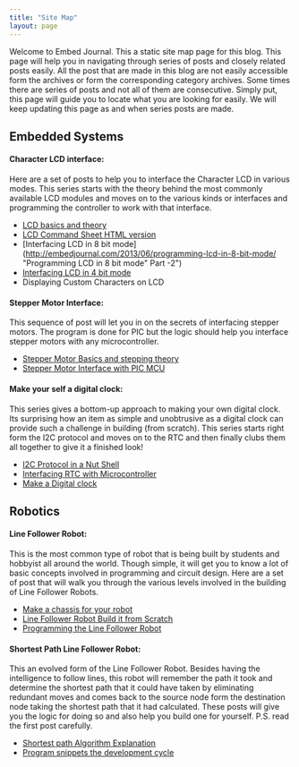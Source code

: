 ```yaml
---
title: "Site Map"
layout: page
---
```


Welcome to Embed Journal. This a static site map page for this blog. This page will help you in navigating through series of posts and closely related posts easily. All the post that are made in this blog are not easily accessible form the archives or form the corresponding category archives. Some times there are series of posts and not all of them are consecutive. Simply put, this page will guide you to locate what you are looking for easily. We will keep updating this page as and when series posts are made.

## Embedded Systems

#### Character LCD interface:

Here are a set of posts to help you to interface the Character LCD in various modes. This series starts with the theory behind the most commonly available LCD modules and moves on to the various kinds or interfaces and programming the controller to work with that interface.

  * [LCD basics and theory](http://embedjournal.com/2013/06/interfacing-lcd-module-part-1/ "Interfacing LCD Module with Microcontroller: Part -1")
  * [LCD Command Sheet HTML version](http://embedjournal.com/2013/06/character-lcd-command-sheet/ "Character LCD Command Sheet HTML Version")
  * [Interfacing LCD in 8 bit mode](http://embedjournal.com/2013/06/programming-lcd-in-8-bit-mode/ "Programming LCD in 8 bit mode" Part -2")
  * [Interfacing LCD in 4 bit mode](http://embedjournal.com/2013/07/interface-lcd-in-4-bit-mode/ "Interface LCD in 4 bit Mode: Part 3")
  * Displaying Custom Characters on LCD

#### Stepper Motor Interface:

This sequence of post will let you in on the secrets of interfacing stepper motors. The program is done for PIC but the logic should help you interface stepper motors with any microcontroller.

  * [Stepper Motor Basics and stepping theory](http://embedjournal.com/2013/07/stepper-motor-and-how-they-work/ "Introduction to Stepper Motors and How they Work!")
  * [Stepper Motor Interface with PIC MCU](http://embedjournal.com/2013/07/stepper-motor-interface-with-pic-microcontroller/ "Stepper Motor Interface with PIC Microcontroller")

#### Make your self a digital clock:

This series gives a bottom-up approach to making your own digital clock. Its surprising how an item as simple and unobtrusive as a digital clock can provide such a challenge in building (from scratch). This series starts right form the I2C protocol and moves on to the RTC and then finally clubs them all together to give it a finished look!

  * [I2C Protocol in a Nut Shell](http://embedjournal.com/2013/05/two-wire-interface-i2c-protocol-in-a-nut-shell/ "I2C Protocol (2-Wire Interface) in a nut shell")
  * [Interfacing RTC with Microcontroller](http://embedjournal.com/2013/05/interfacing-rtc-with-microcontroller/ "Interfacing RTC with Microcontroller")
  * [Make a Digital clock](http://embedjournal.com/2013/07/make-a-digital-clock/ "Make a Digital Clock with DS1307 and PIC 18F4520")

## Robotics

#### Line Follower Robot:

This is the most common type of robot that is being built by students and hobbyist all around the world. Though simple, it will get you to know a lot of basic concepts involved in programming and circuit design. Here are a set of post that will walk you through the various levels involved in the building of Line Follower Robots.

  * [Make a chassis for your robot](http://embedjournal.com/2013/06/how-to-make-chassis/ "How-to: Make a Chassis For Your Robot")
  * [Line Follower Robot Build it from Scratch](http://embedjournal.com/2013/06/line-follower-robot/ "Line Follower Robot- Build it from scratch")
  * [Programming the Line Follower Robot](http://embedjournal.com/2013/06/programming-line-follower-robot/ "Programming a Line Follower Robot")

#### Shortest Path Line Follower Robot:

This an evolved form of the Line Follower Robot. Besides having the intelligence to follow lines, this robot will remember the path it took and determine the shortest path that it could have taken by eliminating redundant moves and comes back to the source node form the destination node taking the shortest path that it had calculated. These posts will give you the logic for doing so and also help you build one for yourself.
P.S. read the first post carefully.

  * [Shortest path Algorithm Explanation](http://embedjournal.com/2013/06/shortest-path-line-follower-robot-logic-revealed/ "Shortest Path Line Follower Robot Logic Revealed!")
  * [Program snippets the development cycle](http://embedjournal.com/2013/07/programming-shortest-path-line-follower-robot/ "Programming Shortest Path Line Follower Robot")

